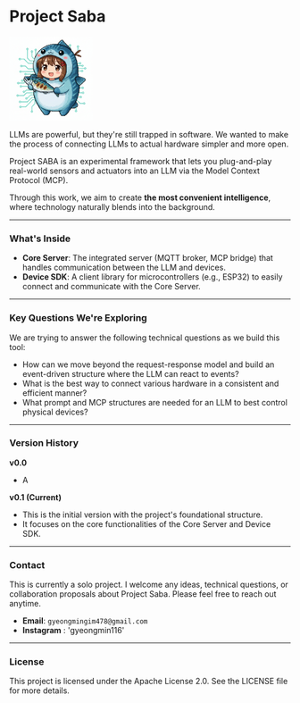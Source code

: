 # Project Saba
<img src="https://github.com/kawaiiTaiga/project_SABA/blob/main/sabachan.png" alt="Project Saba Mascot" width="150">

LLMs are powerful, but they're still trapped in software. We wanted to make the process of connecting LLMs to actual hardware simpler and more open.

Project SABA is an experimental framework that lets you plug-and-play real-world sensors and actuators into an LLM via the Model Context Protocol (MCP).

Through this work, we aim to create **the most convenient intelligence**, where technology naturally blends into the background.

---

### What's Inside

* **Core Server**: The integrated server (MQTT broker, MCP bridge) that handles communication between the LLM and devices.
* **Device SDK**: A client library for microcontrollers (e.g., ESP32) to easily connect and communicate with the Core Server.

---

### Key Questions We're Exploring

We are trying to answer the following technical questions as we build this tool:

* How can we move beyond the request-response model and build an event-driven structure where the LLM can react to events?
* What is the best way to connect various hardware in a consistent and efficient manner?
* What prompt and MCP structures are needed for an LLM to best control physical devices?

---

### Version History
**v0.0**
* A

**v0.1 (Current)**
* This is the initial version with the project's foundational structure.
* It focuses on the core functionalities of the Core Server and Device SDK.

---

### Contact

This is currently a solo project.
I welcome any ideas, technical questions, or collaboration proposals about Project Saba. Please feel free to reach out anytime.

* **Email**: `gyeongmingim478@gmail.com`
* **Instagram** : 'gyeongmin116'
---
### License
This project is licensed under the Apache License 2.0. See the LICENSE file for more details.
